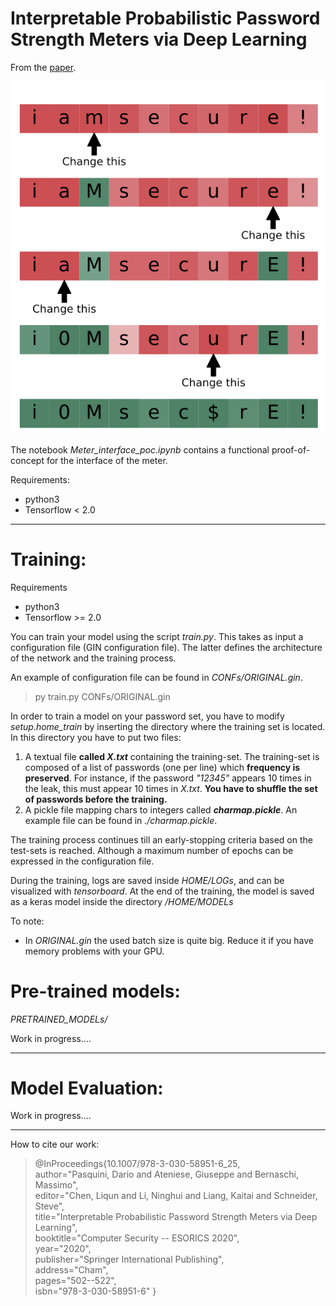 # Interpretable Probabilistic Password Strength Meters via Deep Learning

From the [paper](https://arxiv.org/pdf/2004.07179.pdf).

<p align="center">
	<img src ="head.png" />
</p>

The notebook *Meter_interface_poc.ipynb*  contains a functional proof-of-concept for the interface of the meter. 

Requirements: 
* python3
* Tensorflow < 2.0
---

# Training:
Requirements 
* python3
* Tensorflow >= 2.0

You can train your model using the script *train.py*. This takes as input a configuration file (GIN configuration file).  The latter defines the architecture of the network and the training process.<br>

An example of configuration file can be found in *CONFs/ORIGINAL.gin*.<br>

> py train.py CONFs/ORIGINAL.gin

In order to train a model on your password set, you have to modify *setup.home_train* by inserting the directory where the training set is located. In this directory you have to put two files:

1. A textual file **called *X.txt*** containing the training-set. The training-set is composed of a list of passwords (one per line) which **frequency is preserved**. For instance, if the password *"12345"* appears 10 times in the leak, this must appear 10 times in *X.txt*. **You have to shuffle the set of passwords before the training.** 
2. A pickle file mapping chars to integers called ***charmap.pickle***. An example file can be found in *./charmap.pickle*.


The training process continues till an early-stopping criteria based on the test-sets is reached. Although a maximum number of epochs can be expressed in the configuration file.

During the training, logs are saved inside *HOME/LOGs*, and can be visualized with *tensorboard*. At the end of the training, the model is saved as a keras model inside the directory */HOME/MODELs* 

To note:
* In *ORIGINAL.gin* the used batch size is quite big. Reduce it if you have memory problems with your GPU. 

# Pre-trained models:

*PRETRAINED_MODELs/*

Work in progress....

---
# Model Evaluation:

Work in progress....

---

How to cite our work:

> @InProceedings{10.1007/978-3-030-58951-6_25,<br>
> 	author="Pasquini, Dario
> 	and Ateniese, Giuseppe
> 	and Bernaschi, Massimo",<br>
> 	editor="Chen, Liqun
> 	and Li, Ninghui
> 	and Liang, Kaitai
> 	and Schneider, Steve",<br>
> 	title="Interpretable Probabilistic Password Strength Meters via Deep Learning",<br>
> 	booktitle="Computer Security -- ESORICS 2020",<br>
> 	year="2020",<br>
> 	publisher="Springer International Publishing",<br>
> 	address="Cham",<br>
> 	pages="502--522",<br>
> 	isbn="978-3-030-58951-6"
> }

